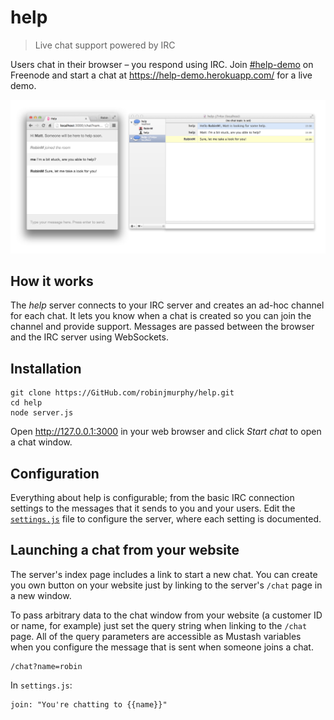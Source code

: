 # help

> Live chat support powered by IRC

Users chat in their browser – you respond using IRC. Join [#help-demo](irc://irc.freenode.com/help-demo) on Freenode and start a chat at https://help-demo.herokuapp.com/ for a live demo.

![Screenshot](screenshot.png)

## How it works

The _help_ server connects to your IRC server and creates an ad-hoc channel for each chat. It lets you know when a chat is created so you can join the channel and provide support. Messages are passed between the browser and the IRC server using WebSockets.

## Installation

```
git clone https://GitHub.com/robinjmurphy/help.git
cd help
node server.js
```

Open http://127.0.0.1:3000 in your web browser and click _Start chat_ to open a chat window.

## Configuration

Everything about help is configurable; from the basic IRC connection settings to the messages that it sends to you and your users. Edit the [`settings.js`](settings.js) file to configure the server, where each setting is documented.

## Launching a chat from your website

The server's index page includes a link to start a new chat. You can create you own button on your website just by linking to the server's `/chat` page in a new window.

To pass arbitrary data to the chat window from your website (a customer ID or name, for example) just set the query string when linking to the `/chat` page. All of the query parameters are accessible as Mustash variables when you configure the message that is sent when someone joins a chat.

```
/chat?name=robin
```

In `settings.js`:

```
join: "You're chatting to {{name}}"
```
